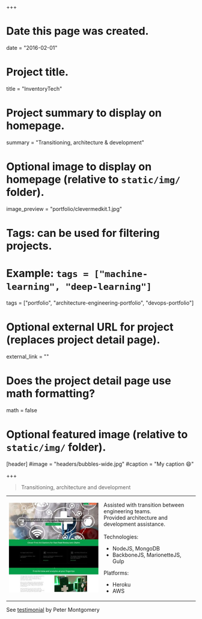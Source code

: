 +++
# Date this page was created.
date = "2016-02-01"

# Project title.
title = "InventoryTech"

# Project summary to display on homepage.
summary = "Transitioning, architecture &#38; development"

# Optional image to display on homepage (relative to `static/img/` folder).
image_preview = "portfolio/clevermedkit.1.jpg"

# Tags: can be used for filtering projects.
# Example: `tags = ["machine-learning", "deep-learning"]`
tags = ["portfolio", "architecture-engineering-portfolio", "devops-portfolio"]

# Optional external URL for project (replaces project detail page).
external_link = ""

# Does the project detail page use math formatting?
math = false

# Optional featured image (relative to `static/img/` folder).
[header]
#image = "headers/bubbles-wide.jpg"
#caption = "My caption :smile:"

+++

> Transitioning, architecture and development

<table>
   <tr>
      <td style="text-align: left; width: 50%"><a href="http://clevermedkits.com/" target="_blank"><img src="/img/portfolio/clevermedkit.1.jpg"></a></td>
      <td style="text-align: left">
         
Assisted with transition between engineering teams.<br>
Provided architecture and development assistance.
<br><br>
Technologies:
<br>
<ul>
   <li>NodeJS, MongoDB</li>
   <li>BackboneJS, MarionetteJS, Gulp</li>
</ul>
Platforms:
<br>
<ul>
   <li>Heroku</li>
   <li>AWS</li>
</ul>
      </td>
   </tr>
</table>

See <a href="../testimonial-peter-montgomery">testimonial</a> by Peter Montgomery

